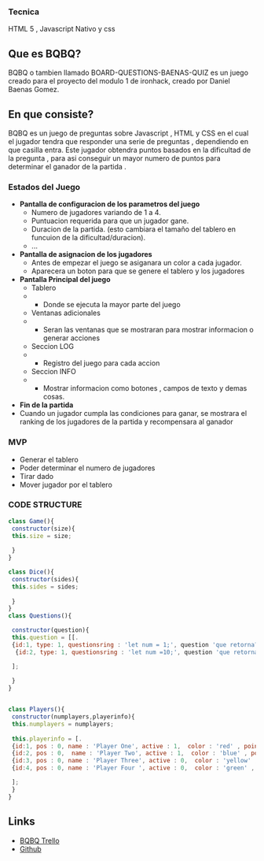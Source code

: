 
### Tecnica
HTML 5 , Javascript Nativo y css

## Que es BQBQ?

BQBQ o tambien llamado BOARD-QUESTIONS-BAENAS-QUIZ  es un juego creado para el proyecto del modulo 1 de ironhack, creado por Daniel Baenas Gomez.

## En que consiste?

BQBQ es un juego de preguntas sobre Javascript , HTML y CSS en el cual el jugador tendra que responder una serie de preguntas , dependiendo en que casilla entra.  Este jugador  obtendra puntos basados en la dificultad de la pregunta , para asi conseguir un mayor numero de puntos  para determinar el ganador de la partida .

### Estados del Juego
* __Pantalla de  configuracion de los parametros del juego__
  * Numero de jugadores variando de 1 a 4.
  * Puntuacion requerida para que un jugador gane.
  * Duracion de la partida. (esto cambiara el tamaño del tablero en funcuion de la dificultad/duracion).
  * ...
* __Pantalla de asignacion de los jugadores__
  * Antes de empezar el juego se asiganara un color a cada jugador.
  * Aparecera un boton para  que se  genere el tablero y los jugadores
* __Pantalla Principal del juego__
  * Tablero
  * *  Donde se ejecuta la mayor parte del juego
  * Ventanas adicionales
  * * Seran las ventanas que se mostraran para mostrar informacion o generar acciones
  * Seccion LOG
  * * Registro del juego para cada accion
  * Seccion INFO 
  * * Mostrar informacion como botones , campos de texto y demas cosas.
* __Fin de la partida__
* Cuando un jugador cumpla las condiciones para ganar, se mostrara el ranking de los jugadores de la partida
y recompensara al ganador

### MVP
* Generar el tablero
* Poder determinar el numero de jugadores
* Tirar dado
* Mover jugador por el tablero

### CODE STRUCTURE


``` javascript
class Game(){
 constructor(size){
 this.size = size;
 
 }
}

class Dice(){
 constructor(sides){
 this.sides = sides;
 
 }
}
class Questions(){

 constructor(question){
 this.question = [[.
 {id:1, type: 1, questionsring : 'let num = 1;', question 'que retorna?', res1: 1, res2:10, red3:2, res4:0 },
  {id:2, type: 1, questionsring : 'let num =10;', question 'que retorna?', res1: 1, res2:10, red3:2, res4:0 }

 ]; 
 
 }
}


class Players(){
 constructor(numplayers,playerinfo){
 this.numplayers = numplayers;
 
 this.playerinfo = [.
 {id:1, pos : 0, name : 'Player One', active : 1,  color : 'red' , points : 1, correct : 1, fails : 3, turn 1 },
 {id:2, pos : 0,  name : 'Player Two', active : 1,  color : 'blue' , points : 4, correct : 4, fails : 0, turn 2},
 {id:3, pos : 0, name : 'Player Three', active : 0,  color : 'yellow' , points : 2, correct : 2, fails : 2, turn 3 },
 {id:4, pos : 0, name : 'Player Four ', active : 0,  color : 'green' , points : 1, correct : 1, fails : 0, turn 4 }

 ]; 
 }
}
``` 


## Links
* [BQBQ Trello](https://trello.com/b/2Klk5f8W/projecto-modulo-1)
* [Github](https://github.com/Baenas/Board-Questions-Baenas-Quiz---BQBQ)

